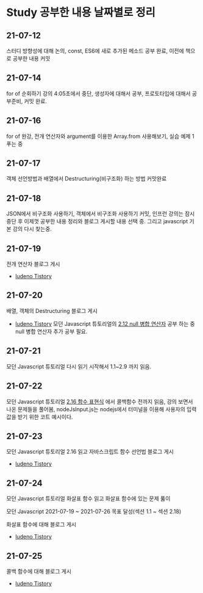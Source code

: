 # Study 공부한 내용 날짜별로 정리

## 21-07-12
스터디 방향성에 대해 논의, const, ES6에 새로 추가된 메소드 공부 완료, 이전에 책으로 공부한 내용 커밋

## 21-07-14
for of 순회하기 강의 4:05초에서 중단, 생성자에 대해서 공부, 프로토타입에 대해서 공부준비, 커밋 완료.

## 21-07-16
for of 완강, 전개 연산자와 argument를 이용한 Array.from 사용해보기, 실습 예제 1 푸는 중

## 21-07-17
객체 선언방법과 배열에서 Destructuring(비구조화) 하는 방법 커맛완료

## 21-07-18
JSON에서 비구조화 사용하기, 객체에서 비구조화 사용하기 커밋,
인프런 강의는 잠시 중단 후 이제껏 공부한 내용 정리와 블로그 게시할 내용 선택 중. 그리고 javascript 기본 강의 다시 찾는중.

## 21-07-19
전개 연산자 블로그 게시 
- [ludeno Tistory](https://ludeno-studying.tistory.com/70)

## 21-07-20
배열, 객체의 Destructuring 블로그 게시
- [ludeno Tistory](https://ludeno-studying.tistory.com/71)
모던 Javascript 튜토리얼의 [2.12 null 병합 연산자](https://ko.javascript.info/nullish-coalescing-operator) 공부 하는 중
null 병합 연산자 추가 공부 필요.

## 21-07-21
모던 Javascript 튜토리얼 다시 읽기 시작해서 1.1~2.9 까지 읽음.

## 21-07-22
모던 Javascript 튜토리얼 [2.16 함수 표현식](https://ko.javascript.info/function-expressions)
에서 콜백함수 전까지 읽음, 강의 보면서 나온 문제들을 풀어봄, nodeJsInput.js는 nodejs에서 터미널을 이용해 사용자의 입력값을 받기 위한 코트 예시이다.

## 21-07-23
모던 Javascript 튜토리얼 2.16 읽고 자바스크립트 함수 선언법 블로그 게시
- [ludeno Tistory](https://ludeno-studying.tistory.com/72)

## 21-07-24
모던 Javascript 튜토리얼 화살표 함수 읽고 화살표 함수에 있는 문제 풇이

모던 Javascript 2021-07-19 ~ 2021-07-26 목표 달성(섹션 1.1 ~ 섹션 2.18)

화살표 함수에 대해 블로그 게시
- [ludeno Tistory](https://ludeno-studying.tistory.com/73)

## 21-07-25
콜백 함수에 대해 블로그 게시
- [ludeno Tistory](https://ludeno-studying.tistory.com/74)
